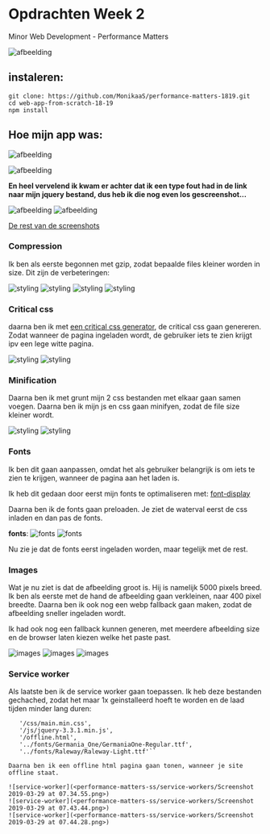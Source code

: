 # Opdrachten Week 2

Minor Web Development - Performance Matters

![afbeelding](<performance-matters-ss/Screenshot 2019-03-22 at 10.47.55.png>)

## instaleren:

```
git clone: https://github.com/MonikaaS/performance-matters-1819.git
cd web-app-from-scratch-18-19
npm install
```

## Hoe mijn app was:

![afbeelding](<performance-matters-ss/basis/Screenshot 2019-03-21 at 14.54.40.png>)

![afbeelding](<performance-matters-ss/basis/Screenshot 2019-03-21 at 14.54.54.png>)

**En heel vervelend ik kwam er achter dat ik een type fout had in de link naar mijn jquery bestand, dus heb ik die nog even los gescreenshot...**

![afbeelding](<performance-matters-ss/minified+preload/Screenshot 2019-03-26 at 15.06.58.png>)
![afbeelding](<performance-matters-ss/minified+preload/Screenshot 2019-03-26 at 15.09.31.png>)

[De rest van de screenshots](https://github.com/MonikaaS/performance-matters-1819/tree/master/performance-matters-ss/basis)

### Compression

Ik ben als eerste begonnen met gzip, zodat bepaalde files kleiner worden in size.
Dit zijn de verbeteringen:

![styling](<performance-matters-ss/gzip-compression/Screenshot 2019-03-21 at 15.09.33.png>)
![styling](<performance-matters-ss/gzip-compression/Screenshot 2019-03-21 at 15.10.28.png>)
![styling](<performance-matters-ss/gzip-compression/Screenshot 2019-03-21 at 15.11.03.png>)
![styling](<performance-matters-ss/gzip-compression/Screenshot 2019-03-21 at 15.13.06.png>)

### Critical css

daarna ben ik met [een critical css generator](https://jonassebastianohlsson.com/criticalpathcssgenerator/), de critical css gaan genereren. Zodat wanneer de pagina ingeladen wordt, de gebruiker iets te zien krijgt ipv een lege witte pagina.

![styling](<performance-matters-ss/critical-css/Screenshot 2019-03-29 at 07.00.30.png>)
![styling](<performance-matters-ss/critical-css/Screenshot 2019-03-29 at 07.00.57.png>)

### Minification

Daarna ben ik met grunt mijn 2 css bestanden met elkaar gaan samen voegen. Daarna ben ik mijn js en css gaan minifyen, zodat de file size kleiner wordt.

![styling](<performance-matters-ss/minify/Screenshot 2019-03-29 at 07.16.21.png>)
![styling](<performance-matters-ss/minify/Screenshot 2019-03-29 at 07.16.34.png>)

### Fonts

Ik ben dit gaan aanpassen, omdat het als gebruiker belangrijk is om iets te zien te krijgen, wanneer de pagina aan het laden is.

Ik heb dit gedaan door eerst mijn fonts te optimaliseren met: [font-display](https://css-tricks.com/google-fonts-and-font-display/)

Daarna ben ik de fonts gaan preloaden. Je ziet de waterval eerst de css inladen en dan pas de fonts.

**fonts**:
![fonts](<performance-matters-ss/fonts/Screenshot 2019-03-29 at 07.23.18.png>)
![fonts](<performance-matters-ss/fonts/Screenshot 2019-03-29 at 07.24.13.png>)

Nu zie je dat de fonts eerst ingeladen worden, maar tegelijk met de rest.

### Images

Wat je nu ziet is dat de afbeelding groot is. Hij is namelijk 5000 pixels breed. Ik ben als eerste met de hand de afbeelding gaan verkleinen, naar 400 pixel breedte. Daarna ben ik ook nog een webp fallback gaan maken, zodat de afbeelding sneller ingeladen wordt.

Ik had ook nog een fallback kunnen generen, met meerdere afbeelding size en de browser laten kiezen welke het paste past.

![images](<performance-matters-ss/images/Screenshot 2019-03-29 at 07.29.26.png>)
![images](<performance-matters-ss/images/Screenshot 2019-03-29 at 07.29.35.png>)
![images](<performance-matters-ss/images/Screenshot 2019-03-29 at 07.34.55.png>)

### Service worker

Als laatste ben ik de service worker gaan toepassen. Ik heb deze bestanden gechached, zodat het maar 1x geinstalleerd hoeft te worden en de laad tijden minder lang duren:

```'/',
   '/css/main.min.css',
   '/js/jquery-3.3.1.min.js',
   '/offline.html',
   '../fonts/Germania_One/GermaniaOne-Regular.ttf',
   '../fonts/Raleway/Raleway-Light.ttf'``

Daarna ben ik een offline html pagina gaan tonen, wanneer je site offline staat.

![service-worker](<performance-matters-ss/service-workers/Screenshot 2019-03-29 at 07.34.55.png>)
![service-worker](<performance-matters-ss/service-workers/Screenshot 2019-03-29 at 07.43.44.png>)
![service-worker](<performance-matters-ss/service-workers/Screenshot 2019-03-29 at 07.44.28.png>)
```
